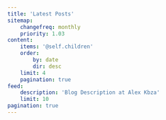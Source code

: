 ```yaml
---
title: 'Latest Posts'
sitemap:
    changefreq: monthly
    priority: 1.03
content:
    items: '@self.children'
    order:
        by: date
        dir: desc
    limit: 4
    pagination: true
feed:
    description: 'Blog Description at Alex Kbza'
    limit: 10
pagination: true
---
```


